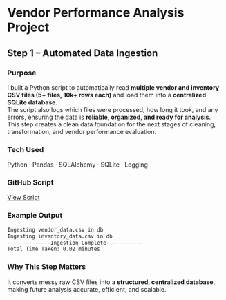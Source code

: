 # Vendor Performance Analysis Project

## Step 1 – Automated Data Ingestion

### Purpose
I built a Python script to automatically read **multiple vendor and inventory CSV files (5+ files, 10k+ rows each)** and load them into a **centralized SQLite database**.  
The script also logs which files were processed, how long it took, and any errors, ensuring the data is **reliable, organized, and ready for analysis**.  
This step creates a clean data foundation for the next stages of cleaning, transformation, and vendor performance evaluation.

### Tech Used
Python · Pandas · SQLAlchemy · SQLite · Logging  

### GitHub Script
[View Script](https://github.com/yourusername/vendor-ingestion-script)

### Example Output
```bash
Ingesting vendor_data.csv in db
Ingesting inventory_data.csv in db
--------------Ingestion Complete------------
Total Time Taken: 0.02 minutes
```

### Why This Step Matters
It converts messy raw CSV files into a **structured, centralized database**, making future analysis accurate, efficient, and scalable.


